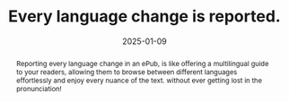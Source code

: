 ---
title: Every language change is reported.
abstract: Reporting every language change in an ePub, is like offering a multilingual guide to your readers, allowing them to browse between different languages effortlessly and enjoy every nuance of the text. without ever getting lost in the pronunciation!
categories:
  - Internationalization
agrege: O4127-E038
opquast: 4 127
indiceebook: "38"
description: Rule 038
before: "037"
weight: "038"
after: "039"
actif: "1"
layout: rules
date: 2025-01-09
tags:
  - Accessibility
  - Usability
  - Readability
objectif:
  - Allow correct speech or braille rendering of content
  - Ensure compliance with the language typography used
Meo:
  - To report a language change in an ePub, you can use the lang attribute in HTML tags.
Controle:
  - Control samples, either by looking at the code or by trying to use the voice function of a reading software
  - Language detection tools can help you
epubcheck: null
ace: null
humancheck: true
ReadiumGoToolkit: null
Source:
  - Opquast
Referentiel:
  - ""
steps:
  - Projet éditorial
  - Production numérique
---